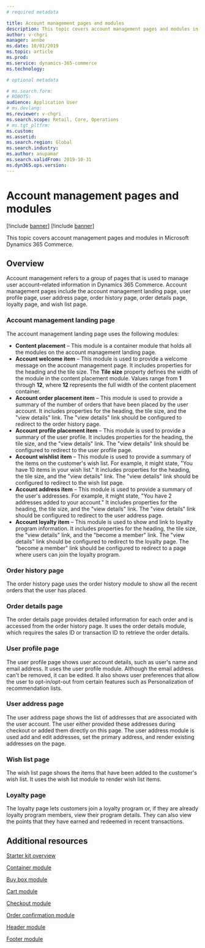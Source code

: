 ```yaml
---
# required metadata

title: Account management pages and modules
description: This topic covers account management pages and modules in Microsoft Dynamics 365 Commerce.
author: v-chgri
manager: annbe
ms.date: 10/01/2019
ms.topic: article
ms.prod: 
ms.service: dynamics-365-commerce
ms.technology: 

# optional metadata

# ms.search.form: 
# ROBOTS: 
audience: Application User
# ms.devlang: 
ms.reviewer: v-chgri
ms.search.scope: Retail, Core, Operations
# ms.tgt_pltfrm: 
ms.custom: 
ms.assetid: 
ms.search.region: Global
ms.search.industry: 
ms.author: anupamar
ms.search.validFrom: 2019-10-31
ms.dyn365.ops.version: 
---
```


# Account management pages and modules

[!include [banner](includes/preview-banner.md)]
[!include [banner](includes/banner.md)]

This topic covers account management pages and modules in Microsoft Dynamics 365 Commerce.

## Overview

Account management refers to a group of pages that is used to manage user account–related information in Dynamics 365 Commerce. Account management pages include the account management landing page, user profile page, user address page, order history page, order details page, loyalty page, and wish list page.

### Account management landing page

The account management landing page uses the following modules:

- **Content placement** – This module is a container module that holds all the modules on the account management landing page.
- **Account welcome item** – This module is used to provide a welcome message on the account management page. It includes properties for the heading and the tile size. The **Tile size** property defines the width of the module in the content placement module. Values range from **1** through **12**, where **12** represents the full width of the content placement container.
- **Account order placement item** – This module is used to provide a summary of the number of orders that have been placed by the user account. It includes properties for the heading, the tile size, and the "view details" link. The "view details" link should be configured to redirect to the order history page.
- **Account profile placement item** – This module is used to provide a summary of the user profile. It includes properties for the heading, the tile size, and the "view details" link. The "view details" link should be configured to redirect to the user profile page.
- **Account wishlist item** – This module is used to provide a summary of the items on the customer's wish list. For example, it might state, "You have 10 items in your wish list." It includes properties for the heading, the tile size, and the "view details" link. The "view details" link should be configured to redirect to the wish list page.
- **Account address item** – This module is used to provide a summary of the user's addresses. For example, it might state, "You have 2 addresses added to your account." It includes properties for the heading, the tile size, and the "view details" link. The "view details" link should be configured to redirect to the user address page.
- **Account loyalty item** – This module is used to show and link to loyalty program information. It includes properties for the heading, the tile size, the "view details" link, and the "become a member" link. The "view details" link should be configured to redirect to the loyalty page. The "become a member" link should be configured to redirect to a page where users can join the loyalty program.

### Order history page

The order history page uses the order history module to show all the recent orders that the user has placed.

### Order details page

The order details page provides detailed information for each order and is accessed from the order history page. It uses the order details module, which requires the sales ID or transaction ID to retrieve the order details.

### User profile page

The user profile page shows user account details, such as user's name and email address. It uses the user profile module. Although the email address can't be removed, it can be edited. It also shows user preferences that allow the user to opt-in/opt-out from certain features such as Personalization of recommendation lists. 

### User address page

The user address page shows the list of addresses that are associated with the user account. The user either provided these addresses during checkout or added them directly on  this page. The user address module is used add and edit addresses, set the primary address, and render existing addresses on the page.

### Wish list page

The wish list page shows the items that have been added to the customer's wish list. It uses the wish list module to render wish list items.

### Loyalty page

The loyalty page lets customers join a loyalty program or, if they are already loyalty program members, view their program details. They can also view the points that they have earned and redeemed in recent transactions.

## Additional resources

[Starter kit overview](starter-kit-overview.md)

[Container module](add-container-module.md)

[Buy box module](add-buy-box.md)

[Cart module](add-cart-module.md)

[Checkout module](add-checkout-module.md)

[Order confirmation module](order-confirmation-module.md)

[Header module](author-header-module.md)

[Footer module](author-footer-module.md)
